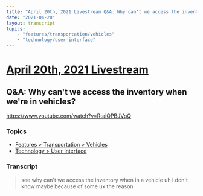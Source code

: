 ```yaml
---
title: "April 20th, 2021 Livestream Q&A: Why can't we access the inventory when we're in vehicles?"
date: "2021-04-20"
layout: transcript
topics:
    - "features/transportation/vehicles"
    - "technology/user-interface"
---
```

# [April 20th, 2021 Livestream](../2021-04-20.md)
## Q&A: Why can't we access the inventory when we're in vehicles?
https://www.youtube.com/watch?v=RtaiQPBJVqQ

### Topics
* [Features > Transportation > Vehicles](../topics/features/transportation/vehicles.md)
* [Technology > User Interface](../topics/technology/user-interface.md)

### Transcript

> see why can't we access the inventory when in a vehicle uh i don't know maybe because of some ux the reason
